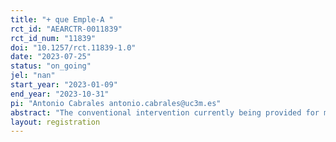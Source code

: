 ```yaml
---
title: "+ que Emple-A "
rct_id: "AEARCTR-0011839"
rct_id_num: "11839"
doi: "10.1257/rct.11839-1.0"
date: "2023-07-25"
status: "on_going"
jel: "nan"
start_year: "2023-01-09"
end_year: "2023-10-31"
pi: "Antonio Cabrales antonio.cabrales@uc3m.es"
abstract: "The conventional intervention currently being provided for migrant women who receive welfare in Murcia consists exclusively of receiving a monetary compensation. The "+ que Emple-A" project has a general objective that consists of verifying that the implementation of the "3I" methodology (psychosocial intervention and training in digital skills from intercultural mediation) will improve social inclusion (four dimensions : material resources, skills and competencies, social relations and psychosocial factors) of the migrant women receiving the minimum income schemes (national or regional) in the Region of Murcia."
layout: registration
---
```


